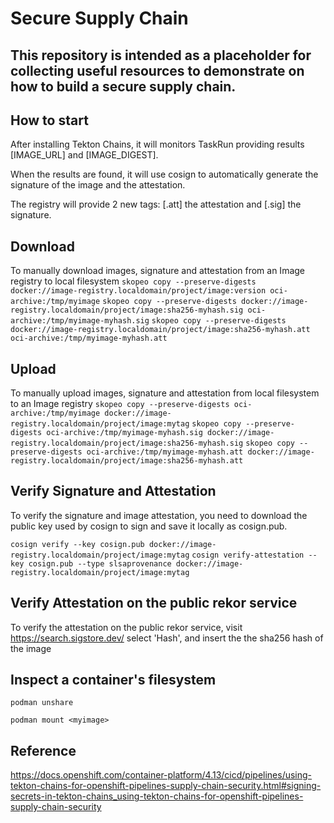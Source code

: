 # Secure Supply Chain

## This repository is intended as a placeholder for collecting useful resources to demonstrate on how to build a secure supply chain.

## How to start
After installing Tekton Chains, it will monitors TaskRun providing results [IMAGE_URL] and [IMAGE_DIGEST].

When the results are found, it will use cosign to automatically generate the signature of the image and the attestation.

The registry will provide 2 new tags: [.att] the attestation and [.sig] the signature.

## Download

To manually download images, signature and attestation from an Image registry to local filesystem
`skopeo copy --preserve-digests docker://image-registry.localdomain/project/image:version oci-archive:/tmp/myimage`
`skopeo copy --preserve-digests docker://image-registry.localdomain/project/image:sha256-myhash.sig oci-archive:/tmp/myimage-myhash.sig`
`skopeo copy --preserve-digests docker://image-registry.localdomain/project/image:sha256-myhash.att oci-archive:/tmp/myimage-myhash.att`

## Upload

To manually upload images, signature and attestation from local filesystem to an Image registry
`skopeo copy --preserve-digests oci-archive:/tmp/myimage docker://image-registry.localdomain/project/image:mytag`
`skopeo copy --preserve-digests oci-archive:/tmp/myimage-myhash.sig docker://image-registry.localdomain/project/image:sha256-myhash.sig`
`skopeo copy --preserve-digests oci-archive:/tmp/myimage-myhash.att docker://image-registry.localdomain/project/image:sha256-myhash.att`

## Verify Signature and Attestation

To verify the signature and image attestation, you need to download the public key used by cosign to sign and save it locally as cosign.pub.

`cosign verify --key cosign.pub docker://image-registry.localdomain/project/image:mytag`
`cosign verify-attestation --key cosign.pub --type slsaprovenance docker://image-registry.localdomain/project/image:mytag`

## Verify Attestation on the public rekor service

To verify the attestation on the public rekor service, visit https://search.sigstore.dev/ select 'Hash', and insert the the sha256 hash of the image 

## Inspect a container's filesystem

`podman unshare`

`podman mount <myimage>`

## Reference

https://docs.openshift.com/container-platform/4.13/cicd/pipelines/using-tekton-chains-for-openshift-pipelines-supply-chain-security.html#signing-secrets-in-tekton-chains_using-tekton-chains-for-openshift-pipelines-supply-chain-security